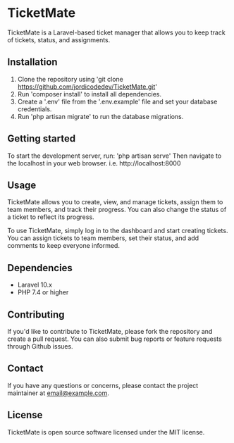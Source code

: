 # TicketMate

TicketMate is a Laravel-based ticket manager that allows you to keep track of tickets, status, and assignments.

## Installation

1. Clone the repository using 'git clone https://github.com/jordicodedev/TicketMate.git'
2. Run 'composer install' to install all dependencies.
3. Create a '.env' file from the '.env.example' file and set your database credentials.
4. Run 'php artisan migrate' to run the database migrations.

## Getting started

To start the development server, run:
'php artisan serve'
Then navigate to the localhost in your web browser. i.e. http://localhost:8000

## Usage

TicketMate allows you to create, view, and manage tickets, assign them to team members, and track their progress. You can also change the status of a ticket to reflect its progress.

To use TicketMate, simply log in to the dashboard and start creating tickets. You can assign tickets to team members, set their status, and add comments to keep everyone informed.

## Dependencies

- Laravel 10.x
- PHP 7.4 or higher

## Contributing

If you'd like to contribute to TicketMate, please fork the repository and create a pull request. You can also submit bug reports or feature requests through Github issues.

## Contact

If you have any questions or concerns, please contact the project maintainer at email@example.com.

## License

TicketMate is open source software licensed under the MIT license.